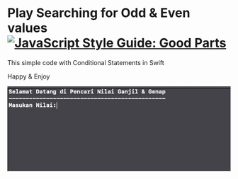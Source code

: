 # Play Searching for Odd & Even values [![JavaScript Style Guide: Good Parts](https://img.shields.io/badge/code%20style-goodparts-brightgreen.svg?style=flat)](https://github.com/dwyl/goodparts "JavaScript The Good Parts")
This simple code with Conditional Statements in Swift

Happy & Enjoy

![](mygif.gif)
